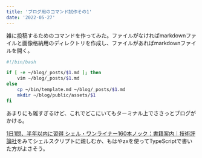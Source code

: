 ```yaml
---
title: 'ブログ用のコマンド試作その1'
date: '2022-05-27'
---
```


雑に投稿するためのコマンドを作ってみた。ファイルがなければmarkdownファイルと画像格納用のディレクトリを作成し、ファイルがあればmarkdownファイルを開く。

```bash
#!/bin/bash

if [ -e ~/blog/_posts/$1.md ]; then
    vim ~/blog/_posts/$1.md
else
    cp ~/bin/template.md ~/blog/_posts/$1.md
    mkdir ~/blog/public/assets/$1
fi
```

あまりにも雑すぎるけど、これでどこにいてもターミナル上でささっとブログがかける。

[1日1問、半年以内に習得 シェル・ワンライナー160本ノック：書籍案内｜技術評論社](https://gihyo.jp/book/2021/978-4-297-12267-6)をみてシェルスクリプトに親しむか、もはやzxを使ってTypeScriptで書いた方がよさそう。
